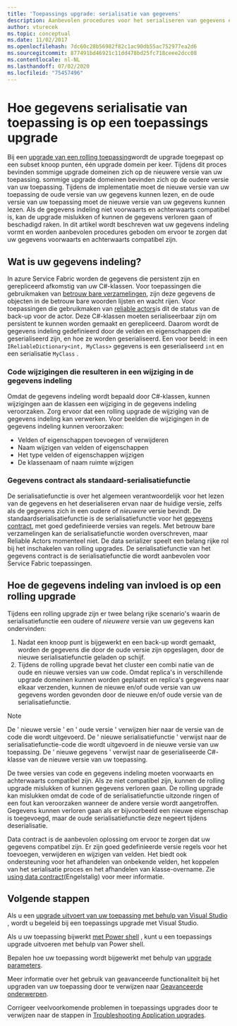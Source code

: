 ```yaml
---
title: 'Toepassings upgrade: serialisatie van gegevens'
description: Aanbevolen procedures voor het serialiseren van gegevens en hoe dit van invloed is op upgrades van Rolling toepassingen.
author: vturecek
ms.topic: conceptual
ms.date: 11/02/2017
ms.openlocfilehash: 7dc60c28b56982f82c1ac90db55ac752977ea2d6
ms.sourcegitcommit: 877491bd46921c11dd478bd25fc718ceee2dcc08
ms.contentlocale: nl-NL
ms.lasthandoff: 07/02/2020
ms.locfileid: "75457496"
---
```

# <a name="how-data-serialization-affects-an-application-upgrade"></a>Hoe gegevens serialisatie van toepassing is op een toepassings upgrade
Bij een [upgrade van een rolling toepassing](service-fabric-application-upgrade.md)wordt de upgrade toegepast op een subset knoop punten, één upgrade domein per keer. Tijdens dit proces bevinden sommige upgrade domeinen zich op de nieuwere versie van uw toepassing. sommige upgrade domeinen bevinden zich op de oudere versie van uw toepassing. Tijdens de implementatie moet de nieuwe versie van uw toepassing de oude versie van uw gegevens kunnen lezen, en de oude versie van uw toepassing moet de nieuwe versie van uw gegevens kunnen lezen. Als de gegevens indeling niet voorwaarts en achterwaarts compatibel is, kan de upgrade mislukken of kunnen de gegevens verloren gaan of beschadigd raken. In dit artikel wordt beschreven wat uw gegevens indeling vormt en worden aanbevolen procedures geboden om ervoor te zorgen dat uw gegevens voorwaarts en achterwaarts compatibel zijn.

## <a name="what-makes-up-your-data-format"></a>Wat is uw gegevens indeling?
In azure Service Fabric worden de gegevens die persistent zijn en gerepliceerd afkomstig van uw C#-klassen. Voor toepassingen die gebruikmaken van [betrouw bare verzamelingen](service-fabric-reliable-services-reliable-collections.md), zijn deze gegevens de objecten in de betrouw bare woorden lijsten en wacht rijen. Voor toepassingen die gebruikmaken van [reliable actors](service-fabric-reliable-actors-introduction.md)is dit de status van de back-up voor de actor. Deze C#-klassen moeten serialiseerbaar zijn om persistent te kunnen worden gemaakt en gerepliceerd. Daarom wordt de gegevens indeling gedefinieerd door de velden en eigenschappen die geserialiseerd zijn, en hoe ze worden geserialiseerd. Een voor beeld: in een `IReliableDictionary<int, MyClass>` gegevens is een geserialiseerd `int` en een serialisatie `MyClass` .

### <a name="code-changes-that-result-in-a-data-format-change"></a>Code wijzigingen die resulteren in een wijziging in de gegevens indeling
Omdat de gegevens indeling wordt bepaald door C#-klassen, kunnen wijzigingen aan de klassen een wijziging in de gegevens indeling veroorzaken. Zorg ervoor dat een rolling upgrade de wijziging van de gegevens indeling kan verwerken. Voor beelden die wijzigingen in de gegevens indeling kunnen veroorzaken:

* Velden of eigenschappen toevoegen of verwijderen
* Naam wijzigen van velden of eigenschappen
* Het type velden of eigenschappen wijzigen
* De klassenaam of naam ruimte wijzigen

### <a name="data-contract-as-the-default-serializer"></a>Gegevens contract als standaard-serialisatiefunctie
De serialisatiefunctie is over het algemeen verantwoordelijk voor het lezen van de gegevens en het deserialiseren ervan naar de huidige versie, zelfs als de gegevens zich in een oudere of *nieuwere* versie bevindt. De standaardserialisatiefunctie is de serialisatiefunctie voor het [gegevens contract](https://msdn.microsoft.com/library/ms733127.aspx), met goed gedefinieerde versies van regels. Met betrouw bare verzamelingen kan de serialisatiefunctie worden overschreven, maar Reliable Actors momenteel niet. De data serializer speelt een belang rijke rol bij het inschakelen van rolling upgrades. De serialisatiefunctie van het gegevens contract is de serialisatiefunctie die wordt aanbevolen voor Service Fabric toepassingen.

## <a name="how-the-data-format-affects-a-rolling-upgrade"></a>Hoe de gegevens indeling van invloed is op een rolling upgrade
Tijdens een rolling upgrade zijn er twee belang rijke scenario's waarin de serialisatiefunctie een oudere of *nieuwere* versie van uw gegevens kan ondervinden:

1. Nadat een knoop punt is bijgewerkt en een back-up wordt gemaakt, worden de gegevens die door de oude versie zijn opgeslagen, door de nieuwe serialisatiefunctie geladen op schijf.
2. Tijdens de rolling upgrade bevat het cluster een combi natie van de oude en nieuwe versies van uw code. Omdat replica's in verschillende upgrade domeinen kunnen worden geplaatst en replica's gegevens naar elkaar verzenden, kunnen de nieuwe en/of oude versie van uw gegevens worden gevonden door de nieuwe en/of oude versie van de serialisatiefunctie.

> [!NOTE]
> De ' nieuwe versie ' en ' oude versie ' verwijzen hier naar de versie van de code die wordt uitgevoerd. De ' nieuwe serialisatiefunctie ' verwijst naar de serialisatiefunctie-code die wordt uitgevoerd in de nieuwe versie van uw toepassing. De ' nieuwe gegevens ' verwijst naar de geserialiseerde C#-klasse van de nieuwe versie van uw toepassing.
> 
> 

De twee versies van code en gegevens indeling moeten voorwaarts en achterwaarts compatibel zijn. Als ze niet compatibel zijn, kunnen de rolling upgrade mislukken of kunnen gegevens verloren gaan. De rolling upgrade kan mislukken omdat de code of de serialisatiefunctie uitzonde ringen of een fout kan veroorzaken wanneer de andere versie wordt aangetroffen. Gegevens kunnen verloren gaan als er bijvoorbeeld een nieuwe eigenschap is toegevoegd, maar de oude serialisatiefunctie deze negeert tijdens deserialisatie.

Data contract is de aanbevolen oplossing om ervoor te zorgen dat uw gegevens compatibel zijn. Er zijn goed gedefinieerde versie regels voor het toevoegen, verwijderen en wijzigen van velden. Het biedt ook ondersteuning voor het afhandelen van onbekende velden, het koppelen van het serialisatie proces en het afhandelen van klasse-overname. Zie [using data contract](https://msdn.microsoft.com/library/ms733127.aspx)(Engelstalig) voor meer informatie.

## <a name="next-steps"></a>Volgende stappen
Als u een [upgrade uitvoert van uw toepassing met behulp van Visual Studio](service-fabric-application-upgrade-tutorial.md) , wordt u begeleid bij een toepassings upgrade met Visual Studio.

Als u uw toepassing bijwerkt [met Power shell](service-fabric-application-upgrade-tutorial-powershell.md) , kunt u een toepassings upgrade uitvoeren met behulp van Power shell.

Bepalen hoe uw toepassing wordt bijgewerkt met behulp van [upgrade parameters](service-fabric-application-upgrade-parameters.md).

Meer informatie over het gebruik van geavanceerde functionaliteit bij het upgraden van uw toepassing door te verwijzen naar [Geavanceerde onderwerpen](service-fabric-application-upgrade-advanced.md).

Corrigeer veelvoorkomende problemen in toepassings upgrades door te verwijzen naar de stappen in [Troubleshooting Application upgrades](service-fabric-application-upgrade-troubleshooting.md).

